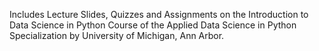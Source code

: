 Includes Lecture Slides, Quizzes and Assignments on the Introduction to Data Science in Python Course of the Applied Data Science in Python Specialization by University of Michigan, Ann Arbor.

